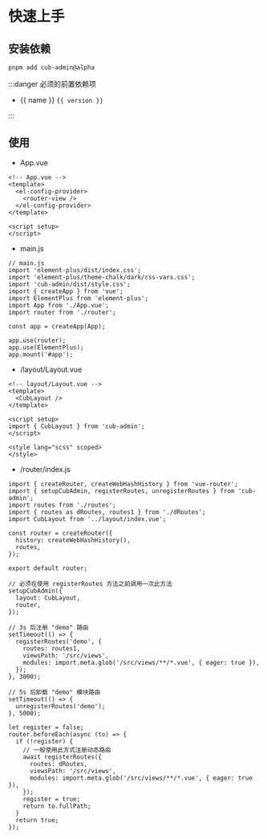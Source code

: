 # 快速上手

<script setup>
import { peerDependencies } from '../package.json';
</script>

## 安装依赖
```bash
pnpm add cub-admin@alpha
```
:::danger 必须的前置依赖项
<ul>
  <li v-for="(version, name) in peerDependencies" :key="name">{{ name }} <code>{{ version }}</code></li>
</ul>
:::


## 使用

- App.vue
```vue
<!-- App.vue -->
<template>
  <el-config-provider>
    <router-view />
  </el-config-provider>
</template>

<script setup>
</script>
```

- main.js
```js{4}
// main.js
import 'element-plus/dist/index.css';
import 'element-plus/theme-chalk/dark/css-vars.css';
import 'cub-admin/dist/style.css';
import { createApp } from 'vue';
import ElementPlus from 'element-plus';
import App from './App.vue';
import router from './router';

const app = createApp(App);

app.use(router);
app.use(ElementPlus);
app.mount('#app');
```

- /layout/Layout.vue
```vue{3,7}
<!-- layout/Layout.vue -->
<template>
  <CubLayout />
</template>

<script setup>
import { CubLayout } from 'cub-admin';
</script>

<style lang="scss" scoped>
</style>
```

- /router/index.js
```js{2,14-18,20-27,29-32,37-42}
import { createRouter, createWebHashHistory } from 'vue-router';
import { setupCubAdmin, registerRoutes, unregisterRoutes } from 'cub-admin';
import routes from './routes';
import { routes as dRoutes, routes1 } from './dRoutes';
import CubLayout from '../layout/index.vue';

const router = createRouter({
  history: createWebHashHistory(),
  routes,
});

export default router;

// 必须在使用 registerRoutes 方法之前调用一次此方法
setupCubAdmin({
  layout: CubLayout,
  router,
});

// 3s 后注册 "demo" 路由
setTimeout(() => {
  registerRoutes('demo', {
    routes: routes1,
    viewsPath: '/src/views',
    modules: import.meta.glob('/src/views/**/*.vue', { eager: true }),
  });
}, 3000);

// 5s 后卸载 "demo" 模块路由
setTimeout(() => {
  unregisterRoutes('demo');
}, 5000);

let register = false;
router.beforeEach(async (to) => {
  if (!register) {
    // 一般使用此方式注册动态路由
    await registerRoutes({
      routes: dRoutes,
      viewsPath: '/src/views',
      modules: import.meta.glob('/src/views/**/*.vue', { eager: true }),
    });
    register = true;
    return to.fullPath;
  }
  return true;
});

```
